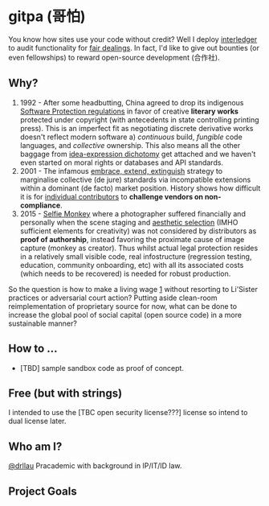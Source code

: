 # gitpa (哥怕)
You know how sites use your code without credit? Well I deploy [interledger](https://interledger.org/overview.html) to audit functionality for [fair dealings](https://en.wikipedia.org/wiki/Fair_dealing). In fact, I'd like to give out bounties (or even fellowships) to reward open-source development (合作社).

## Why?
1. 1992 - After some headbutting, China agreed to drop its indigenous [Software Protection regulations](http://www.asianlii.org/cn/legis/cen/laws/rftpocs542/) in favor of creative **literary works** protected under copyright (with antecedents in state controlling printing press). This is an imperfect fit as negotiating discrete derivative works doesn't reflect modern software a) _continuous_ build, _fungible_ code languages, and _collective_ ownership. This also means all the other baggage from [idea-expression dichotomy](https://en.wikipedia.org/wiki/Idea%E2%80%93expression_distinction) get attached and we haven't even started on moral rights or databases and API standards.
1. 2001 - The infamous [embrace, extend, extinguish](https://en.wikipedia.org/wiki/Embrace,_extend,_and_extinguish) strategy to marginalise collective (de jure) standards via incompatible extensions within a dominant (de facto) market position. History shows how difficult it is for [individual contributors](https://sfconservancy.org/news/2019/apr/02/vmware-no-appeal/) to **challenge vendors on non-compliance**. 
1. 2015 - [Selfie Monkey](https://en.wikipedia.org/wiki/Monkey_selfie_copyright_dispute#cite_note-5) where a photographer suffered financially and personally when the scene staging and [aesthetic selection](https://en.wikipedia.org/wiki/Infinite_monkey_theorem) (IMHO sufficient elements for creativity) was not considered by distributors as **proof of authorship**, instead favoring the proximate cause of image capture (monkey as creator). Thus whilst actual legal protection resides in a relatively small visible code, real infostructure (regression testing, education, community onboarding, etc) with all its associated costs (which needs to be recovered) is needed for robust production. 

So the question is how to make a living wage [1](https://papers.ssrn.com/sol3/papers.cfm?abstract_id=2769875) without resorting to Li'Sister practices or adversarial court action? Putting aside clean-room reimplementation of proprietary source for now, what can be done to increase the global pool of social capital (open source code) in a more sustainable manner? 

## How to ...
* [TBD] sample sandbox code as proof of concept.

## Free (but with strings)
I intended to use the [TBC open security license???] license so intend to dual license later.

## Who am I?
[@drllau](https://github.com/drllau) Pracademic with background in IP/IT/ID law. 

## Project Goals
